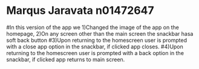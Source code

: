 # Marqus Jaravata n01472647

#In this version of the app we 1)Changed the image of the app on the homepage, 2)On any screen other than the main screen the snackbar hasa soft back button
#3)Upon returning to the homescreen user is prompted with a close app option in the snackbar, if clicked app closes.
#4)Upon returning to the homescreen user is prompted with a back option in the snackbar, if clicked app returns to main screen.

